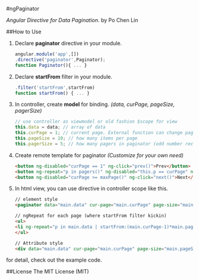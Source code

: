 #ngPaginator

*Angular Directive for Data Pagination.*
by Po Chen Lin

##How to Use

1. Declare **paginator** directive in your module.

	``` javascript 
	angular.module('app',[])
	.directive('paginator',Paginator);
	function Paginator(){ ... }
	```

2. Declare **startFrom** filter in your module.

	``` javascript 
	.filter('startFrom',startFrom)
	function startFrom() { ... }
	```

3. In controller, create **model** for binding. *(data, curPage, pageSize, pagerSize)*

	``` javascript
	// use controller as viewmodel or old fashion $scope for view
	this.data = data; // array of data
	this.curPage = 1; // current page. External function can change page with this
	this.pageSize = 10; // how many items per page
	this.pagerSize = 5; // how many pagers in paginator (odd number recommended)
	```

4. Create remote template for paginator *(Customize for your own need)*

	``` html
	<button ng-disabled="curPage == 1" ng-click="prev()">Prev</button>
	<button ng-repeat="p in pagers()" ng-disabled="this.p == curPage" ng-click="goPage(this.p)">{{p}}</button>
	<button ng-disabled="curPage >= maxPage()" ng-click="next()">Next</button>
	```

5. In html view, you can use directive in controller scope like this.

	``` html
	// element style 
	<paginator data="main.data" cur-page="main.curPage" page-size="main.pageSize" pager-size="main.pagerSize"></paginator>

	// ngRepeat for each page (where startFrom filter kickin)
	<ul>
	<li ng-repeat="p in main.data | startFrom:(main.curPage-1)*main.pageSize | limitTo:main.pageSize">{{p.name}} - {{p.email}}</li>
	</ul>

	// Attribute style
	<div data="main.data" cur-page="main.curPage" page-size="main.pageSize" pager-size="main.pagerSize" paginator></div>
	```

for detail, check out the example code.

##License
The MIT License (MIT)

